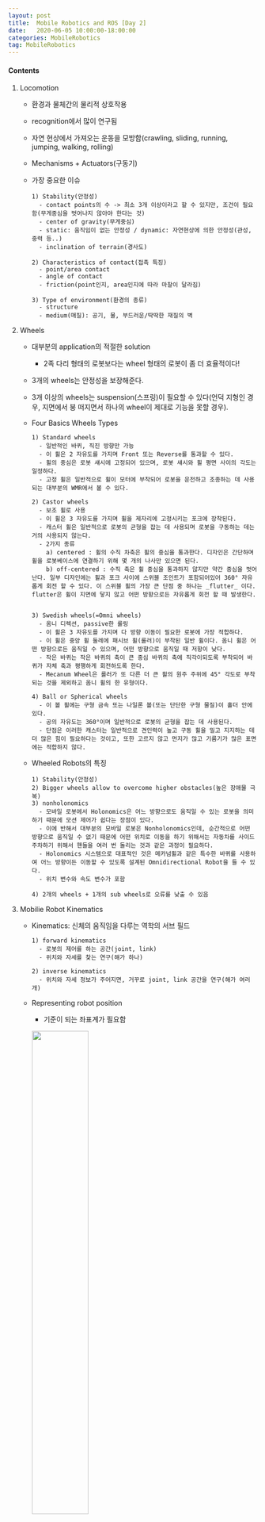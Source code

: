 ```yaml
---
layout: post
title:  Mobile Robotics and ROS [Day 2]
date:   2020-06-05 10:00:00-18:00:00
categories: MobileRobotics
tag: MobileRobotics
---
```


#### Contents
1. Locomotion
    - 환경과 물체간의 물리적 상호작용  
    - recognition에서 많이 연구됨  
    - 자연 현상에서 가져오는 운동을 모방함(crawling, sliding, running, jumping, walking, rolling)  
    - Mechanisms + Actuators(구동기)  
    - 가장 중요한 이슈  
        
          1) Stability(안정성)  
            - contact points의 수 -> 최소 3개 이상이라고 할 수 있지만, 조건이 필요함(무게중심을 벗어나지 않아야 한다는 것)  
            - center of gravity(무게중심)  
            - static: 움직임이 없는 안정성 / dynamic: 자연현상에 의한 안정성(관성, 중력 등..)  
            - inclination of terrain(경사도)  

          2) Characteristics of contact(접촉 특징)  
            - point/area contact  
            - angle of contact  
            - friction(point인지, area인지에 따라 마찰이 달라짐)  

          3) Type of environment(환경의 종류)  
            - structure  
            - medium(매질): 공기, 물, 부드러운/딱딱한 재질의 벽  

2. Wheels
    - 대부분의 application의 적절한 solution
        * 2족 다리 형태의 로봇보다는 wheel 형태의 로봇이 좀 더 효율적이다!  
    - 3개의 wheels는 안정성을 보장해준다.
    - 3개 이상의 wheels는 suspension(스프링)이 필요할 수 있다(언덕 지형인 경우, 지면에서 붕 떠지면서 하나의 wheel이 제대로 기능을 못할 경우).
    
    - Four Basics Wheels Types  
    
          1) Standard wheels  
            - 일반적인 바퀴, 직진 방향만 가능  
            - 이 휠은 2 자유도를 가지며 Front 또는 Reverse를 통과할 수 있다.   
            - 휠의 중심은 로봇 섀시에 고정되어 있으며, 로봇 섀시와 휠 평면 사이의 각도는 일정하다.  
            - 고정 휠은 일반적으로 휠이 모터에 부착되어 로봇을 운전하고 조종하는 데 사용되는 대부분의 WMR에서 볼 수 있다.  

          2) Castor wheels  
            - 보조 휠로 사용  
            - 이 휠은 3 자유도를 가지며 휠을 제자리에 고정시키는 포크에 장착된다.  
            - 캐스터 휠은 일반적으로 로봇의 균형을 잡는 데 사용되며 로봇을 구동하는 데는 거의 사용되지 않는다.   
            - 2가지 종류  
              a) centered : 휠의 수직 차축은 휠의 중심을 통과한다. 디자인은 간단하며 휠을 로봇베이스에 연결하기 위해 몇 개의 나사만 있으면 된다.  
              b) off-centered : 수직 축은 휠 중심을 통과하지 않지만 약간 중심을 벗어난다. 일부 디자인에는 휠과 포크 사이에 스위블 조인트가 포함되어있어 360° 자유롭게 회전 할 수 있다. 이 스위블 휠의 가장 큰 단점 중 하나는 _flutter_ 이다. flutter은 휠이 지면에 닿지 않고 어떤 방향으로든 자유롭게 회전 할 때 발생한다.  


          3) Swedish wheels(=Omni wheels)  
            - 옴니 디렉션, passive한 롤링  
            - 이 휠은 3 자유도를 가지며 다 방향 이동이 필요한 로봇에 가장 적합하다.  
            - 이 휠은 중앙 휠 둘레에 패시브 휠(롤러)이 부착된 일반 휠이다. 옴니 휠은 어떤 방향으로든 움직일 수 있으며, 어떤 방향으로 움직일 때 저항이 낮다.   
            - 작은 바퀴는 작은 바퀴의 축이 큰 중심 바퀴의 축에 직각이되도록 부착되어 바퀴가 자체 축과 평행하게 회전하도록 한다.   
            - Mecanum Wheel은 롤러가 또 다른 더 큰 휠의 원주 주위에 45° 각도로 부착되는 것을 제외하고 옴니 휠의 한 유형이다.  

          4) Ball or Spherical wheels  
            - 이 볼 휠에는 구형 금속 또는 나일론 볼(또는 단단한 구형 물질)이 홀더 안에 있다.   
            - 공의 자유도는 360°이며 일반적으로 로봇의 균형을 잡는 데 사용된다.   
            - 단점은 이러한 캐스터는 일반적으로 견인력이 높고 구동 휠을 밀고 지지하는 데 더 많은 힘이 필요하다는 것이고, 또한 고르지 않고 먼지가 많고 기름기가 많은 표면에는 적합하지 않다.  

    - Wheeled Robots의 특징  

          1) Stability(안정성)  
          2) Bigger wheels allow to overcome higher obstacles(높은 장애물 극복)  
          3) nonholonomics  
            - 모바일 로봇에서 Holonomics은 어느 방향으로도 움직일 수 있는 로봇을 의미하기 때문에 모션 제어가 쉽다는 장점이 있다.  
            - 이에 반해서 대부분의 모바일 로봇은 Nonholonomics인데, 순간적으로 어떤 방향으로 움직일 수 없기 때문에 어떤 위치로 이동을 하기 위해서는 자동차를 사이드 주차하기 위해서 핸들을 여러 번 돌리는 것과 같은 과정이 필요하다.   
            - Holonomics 시스템으로 대표적인 것은 메카넘휠과 같은 특수한 바퀴를 사용하여 어느 방향이든 이동할 수 있도록 설계된 Omnidirectional Robot을 들 수 있다.  
            - 위치 변수와 속도 변수가 포함  
            
          4) 2개의 wheels + 1개의 sub wheels로 오류를 낮출 수 있음  

3. Mobilie Robot Kinematics
    - Kinematics: 신체의 움직임을 다루는 역학의 서브 필드  
    
          1) forward kinematics  
            - 로봇의 제어를 하는 공간(joint, link)  
            - 위치와 자세를 찾는 연구(해가 하나)  
            
          2) inverse kinematics  
            - 위치와 자세 정보가 주어지면, 거꾸로 joint, link 공간을 연구(해가 여러 개)

    - Representing robot position  
        + 기준이 되는 좌표계가 필요함  
        
        <img src="/assets/images/ros2/1.PNG" width="50%"><br>
        
        <img src="/assets/images/ros2/2.PNG" width="50%"><br>

        + robot pose: 기준점(x, y) + 앵글값(0), 어느 프레임으로부터 기준이 되느냐를 표시해야 함  
        + mapping between the two frames: dot은 미분을 뜻함. 기준 위치에서 로봇이 얼마나 회전되어 있는지.  
        
        <img src="/assets/images/ros2/3.PNG" width="50%"><br>
        
        <img src="/assets/images/ros2/4.PNG" width="50%"><br>
     

    - Holonomic systems  
        + initial frame에서 diffrential equation(로봇의 움직임을 수학적으로 모델링 -> 미분방정식 형태)이 integrable(적분이 가능한) final position  
        + 각 휠의 속도 -> differential equation이 구해짐  
        + 위의 값을 적분하면 final position을 찾을 수 있음(휠의 회전량을 누적해서)  
        + 각 휠의 이동 거리 측정은 로봇의 최종 위치를 계산  
    
    
    - Non-holonomic systems  
        + diffrential equation이 주어졌지만, 적분이 불가능하여 final position을 찾을 수 없음  
        + 휠의 속도를 적분해서 final position을 찾을 수 없음(why? 이동량은 같지만, final position이 다를 수 있기 때문에)   
        + 이동하는 함수를 시간에 따라 표현해야만 가능해짐  
        
        <img src="/assets/images/ros2/5.PNG" width="50%"><br>  
        
        
    - Kinematics of wheel motion  
        + wheel motion model  
            + lateral slip  
            + (자동차)차량 동역학에서 슬립은 타이어와 이동하는 노면 간의 상대 운동이다. 이 미끄러짐은 타이어의 회전 속도가 프리 롤링 속도보다 크거나 작거나(보통 미끄러짐 비율로 표시) 타이어의 회전면이 운동 방향과 비스듬하게 되었을 때(슬립이라고 함) 발생한다.  
            + lateral slip(타이어 측면의 미끄러짐)이란, 움직이는 방향과 가리키는 방향 사이의 각도이다. 예를 들어 이것은 코너링에서 발생할 수 있으며, 타이어 및 트레드의 변형에 의해 가능하다.  
            
            <img src="/assets/images/ros2/6.PNG" width="50%"><br>
            
            <img src="/assets/images/ros2/7.PNG" width="50%"><br>
        
        
    - Instantaneous Center of Rotation(IC/ICR/ICC, 순간적인 회전 중심)  
        1) Case 1: IC가 존재  
        
            <img src="/assets/images/ros2/8.PNG" width="50%"><br> 
        
            + 차량의 각 바퀴는 IC를 중심으로 회전을 한다.  
            + IC는 각 휠의 롤 축의 교차점에 있다.  
            + 각 바퀴의 속도는 차량의 회전과 일치한다.  
        
            > 𝑣𝑣1=𝑅𝑅1𝜔𝜔,𝑣𝑣2=𝑅𝑅2𝜔𝜔, 𝑣𝑣3=𝑅𝑅3𝜔𝜔
        
        2) Case 2: IC가 없음  
        
            <img src="/assets/images/ros2/9.PNG" width="50%"><br>
    
            + IC가 없으면 회전이 불가능함

        3) Case 3: IC가 존재하면서, 각 휠의 거리와 속도가 비례할 때  
        
            <img src="/assets/images/ros2/10.PNG" width="50%"><br>
    
            > 𝑣𝑣1=𝑅𝑅1𝜔𝜔,𝑣𝑣2=𝑅𝑅2𝜔𝜔


    - Wheel Kinematic Constraints  
        + 가정  
            a) Movement on a horizontal plane(수평면에서의 움직임)  
            b) Point contact of the wheels(바퀴의 점 접촉)  
            c) Wheels not deformable(변형할 수 없는 바퀴)  
            d) Pure rolling(순수한 롤링)  
            e) No slipping, skidding or sliding(미끄러짐 없음)  
            f) No friction for rotation around contact point(접점 주변의 회전 마찰 없음)  
            g) Steering axes orthogonal to the surface(표면에 직교하는 스티어링 축)  
            h) Wheels connected by rigid frame(chassis)(견고한 프레임으로 연결된 휠)  
    
        + Fixed Standard Wheel  
            + 표준 휠은 속도의 방향 제약을 제공  
            
            <img src="/assets/images/ros2/11.PNG" width="50%"><br>
            
        + Steered Standard Wheel  
            + 스티어링 작동으로 스티어링 가능한 표준 휠 정렬 가능  
            
            <img src="/assets/images/ros2/12.PNG" width="50%"><br>
            
        + Castor Wheel 
            + 오프셋 캐스터 휠은 연결 지점에서 두 개의 직교 선형 속도를 허용  
            
            <img src="/assets/images/ros2/13.PNG" width="50%"><br>
            
        + Swedish Wheel
            + 표준 휠에서 1개의 DOF(Degrees of Freedom, 자유도)가 추가  
            
            <img src="/assets/images/ros2/14.PNG" width="50%"><br>
            
        + Spherical Wheel
            + 모션에 직접적인 제약이 없는 전 방향 가능  

            <img src="/assets/images/ros2/15.PNG" width="50%"><br>

    - Kinematics Model
        + 목표: 휠 속도, 조향 각도, 조향 속도 및 로봇의 기하학적 파라미터 (구성 좌표)의 함수로 로봇 속도 설정
        + Forward kinematics
            <img src="/assets/images/ros2/16.PNG" width="50%"><br>
            
        + Inverse Kinematics
            <img src="/assets/images/ros2/17.PNG" width="50%"><br>
    
    
    - Mobile Robot의 Locomotion  
        1) Differential drive robots  
            - 두 개의 바퀴가 공통 축에 장착되어 라인이 일치되고, 별도의 모터로 제어  
            - 가장 단순하지만 가장 인기있는 드라이브 메커니즘  
            - 각 휠이 회전 운동을 나타내려면 로봇이 공통 축에있는 IC를 중심으로 회전해야 함.  
            - IC는 두 바퀴의 상대 속도에 따라 달라짐.  
            - 두 개의 휠의 상대적인 속도에 따라 IC의 값이 결정됨(두 휠의 상대속도가 일치하면, IC는 무한대 / 두 휠의 상대속도가 음수이면, IC가 결정)  
            - 대표적으로 터틀봇  


        2) Kinematics model in the robot frame  
        
            <img src="/assets/images/ros2/18.PNG" width="50%"><br>
        
            <img src="/assets/images/ros2/19.PNG" width="50%"><br>
        
        
        3) Synchronous drive mobile robots  
            - 각 휠은 구동 및 스티어링(조향)이 가능  
            - 일반적인 구성: 3개의 스티어링 휠이 정삼각형의 정점에 배치  
            - 모든 바퀴가 함께 조향되고 운전  
            - 하나의 모터가 모든 바퀴를 같은 속도로 회전  
            - 다른 모터는 모든 휠을 조향하여 항상 같은 방향을 가리키도록 함.  
            - IC는 항상 무한대로, 로봇의 방향은 변경할 수 없음.  
            - 터렛과 함께 사용되는 경우가 많음.  
            - 기계식 체인으로 인해 휠이 잘못 정렬될 수 있음.  


        4) Omnidirectional mobile robots  
            - 3 DOF 모션 가능  
            - inverse kinematics is significant  
            - 설계 문제는 Nonholonomic 제약 조건 해결과 밀접한 관련이 있음.  
            - 수동 롤러로 둘러싸인 원형 허브로 구성  
            - 허브가 구동되고 롤러가 유휴 상태(수동)  


        5) Kinematics of roller wheels  
            - 허브 회전: 롤러가 여전히 남아있는 상태에서 허브 축을 중심으로 회전(또는 롤)  
            - 롤러 회전: 롤러가 지면 회전과 접촉하고 허브가 고정된 상태에서 허브 축 방향으로 이동  
            - 다른 방향으로의 움직임에는 허브 회전과 롤러 회전이 조합  
            
            <img src="/assets/images/ros2/20.PNG" width="50%"><br>
             
             
        6) Three-wheeled omnidirectional mobile robot with universal wheels  
            - 3개의 바퀴 힘으로부터의 결과 힘 벡터는 로봇의 움직임을 결정  
            - 동작은 로봇 중심의 변환 및 로봇 중심에 대한 회전으로 분해  
            
            <img src="/assets/images/ros2/21.PNG" width="50%"><br>
            
            
        7) Four-wheeled mobile robot with Swedish wheels  
            - 결점    
                a) 불연속 접촉으로 인한 수직 진동  
                b) 신뢰성 문제  
                c) 복잡한 디자인  
                
            <img src="/assets/images/ros2/22.PNG" width="50%"><br>
